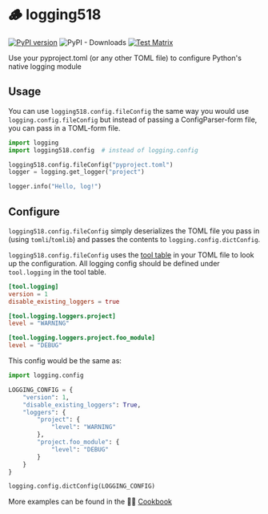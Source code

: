 # 🪵 logging518

[![PyPI version](https://badge.fury.io/py/logging518.svg)](https://badge.fury.io/py/logging518) ![PyPI - Downloads](https://img.shields.io/pypi/dm/logging518) [![Test Matrix](https://github.com/mharrisb1/logging518/actions/workflows/test_matrix.yml/badge.svg)](https://github.com/mharrisb1/logging518/actions/workflows/test_matrix.yml)

Use your pyproject.toml (or any other TOML file) to configure Python's native logging module

## Usage

You can use `logging518.config.fileConfig` the same way you would use `logging.config.fileConfig` but instead of passing a ConfigParser-form file, you can pass in a TOML-form file.

```python
import logging
import logging518.config  # instead of logging.config

logging518.config.fileConfig("pyproject.toml")
logger = logging.get_logger("project")

logger.info("Hello, log!")
```

## Configure

`logging518.config.fileConfig` simply deserializes the TOML file you pass in (using `tomli`/`tomlib`) and passes the contents to `logging.config.dictConfig`.

`logging518.config.fileConfig` uses the [tool table](https://peps.python.org/pep-0518/#tool-table) in your TOML file to look up the configuration. All logging config should be defined under `tool.logging` in the tool table.

```toml
[tool.logging]
version = 1
disable_existing_loggers = true

[tool.logging.loggers.project]
level = "WARNING"

[tool.logging.loggers.project.foo_module]
level = "DEBUG"
```

This config would be the same as:

```python
import logging.config

LOGGING_CONFIG = {
    "version": 1,
    "disable_existing_loggers": True,
    "loggers": {
        "project": {
            "level": "WARNING"
        },
        "project.foo_module": {
            "level": "DEBUG"
        }
    }
}

logging.config.dictConfig(LOGGING_CONFIG)
```

More examples can be found in the 👩‍🍳 [Cookbook](https://mharrisb1.github.io/logging518/)
